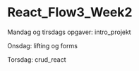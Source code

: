 # React_Flow3_Week2
Mandag og tirsdags opgaver: intro_projekt

Onsdag: lifting og forms

Torsdag: crud_react
